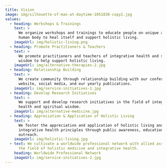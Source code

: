 ```yaml
---
title: Vision
image: img/silhouette-of-man-at-daytime-1051838-copy2.jpg
values:
  - heading: Workshops & Trainings
    text: >
      We organize workshops and trainings to educate people on unique ability of
      human body to heal itself and support holistic living. 
    imageUrl: img/holistic-living.png
  - heading: Promote Practitioners & Teachers
    text: >
      We promote practitioners and teachers of integrative health and spiritual
      wisdom to help support holistic living.
    imageUrl: img/alternative-therapies-2.jpg
  - heading: Relationship Building
    text: >
      We create community through relationship building with our conferences,
      website, social media, and our yearly publications.
    imageUrl: img/service-initiatives-1.jpg
  - heading: Develop Research Initiatives
    text: >
      We support and develop research initiatives in the field of integrative
      health and spiritual wisdom.
    imageUrl: img/alternative-medicine.jpg
  - heading: Appreciation & Application of Holistic Living
    text: >
      We foster the appreciation and application of holistic living and
      integrative health principles through public awareness, education, and
      outreach.
    imageUrl: img/holistic-living.jpg
  - text: We cultivate a worldwide professional network with allied associations in
      the field of holistic medicine and integrative health.
    heading: Worldwide Professional Network
    imageUrl: img/service-initiatives-2.jpg
---
```

